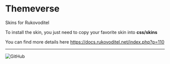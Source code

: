 # Themeverse
Skins for Rukovoditel

To install the skin, you just need to copy your favorite skin into **css/skins**

You can find more details here https://docs.rukovoditel.net/index.php?p=110

---

![GitHub](https://img.shields.io/github/license/danuthintariu/Dark_mode)

